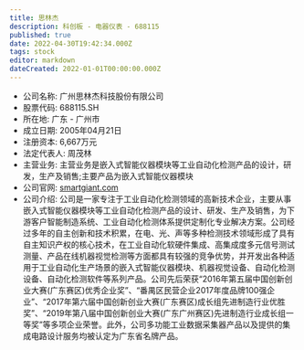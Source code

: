 ```yaml
---
title: 思林杰
description: 科创板 - 电器仪表 - 688115
published: true
date: 2022-04-30T19:42:34.000Z
tags: stock
editor: markdown
dateCreated: 2022-01-01T00:00:00.000Z
---
```


- 公司名称: 广州思林杰科技股份有限公司
- 股票代码: 688115.SH
- 所在地: 广东 - 广州市
- 成立日期: 2005年04月21日
- 注册资本: 6,667万元
- 法定代表人: 周茂林
- 主营业务: 主营业务是嵌入式智能仪器模块等工业自动化检测产品的设计，研发，生产及销售;主要产品为嵌入式智能仪器模块
- 公司官网: [smartgiant.com](smartgiant.com)
- 公司介绍: 公司是一家专注于工业自动化检测领域的高新技术企业，主要从事嵌入式智能仪器模块等工业自动化检测产品的设计、研发、生产及销售，为下游客户智能制造系统、工业自动化检测体系提供定制化专业解决方案。公司经过多年的自主创新和技术积累，在电、光、声等多种检测技术领域形成了具有自主知识产权的核心技术，在工业自动化软硬件集成、高集成度多元信号测试测量、产品在线机器视觉检测等方面都具有较强的竞争优势，并开发出各种适用于工业自动化生产场景的嵌入式智能仪器模块、机器视觉设备、自动化检测设备、自动化检测软件等系列产品。公司先后荣获“2016年第五届中国创新创业大赛(广东赛区)优秀企业奖”、“番禺区民营企业2017年度品牌100强企业”、“2017年第六届中国创新创业大赛(广东赛区)成长组先进制造行业优胜奖”、“2019年第八届中国创新创业大赛(广东广州赛区)先进制造行业成长组一等奖”等多项企业荣誉。此外，公司多功能工业数据采集器产品以及提供的集成电路设计服务均被认定为广东省名牌产品。


